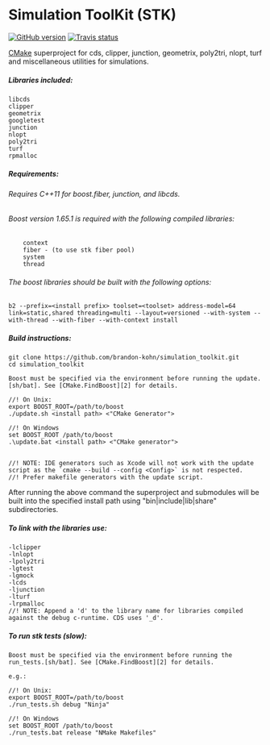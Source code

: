 # Simulation ToolKit (STK)
[![GitHub version](https://badge.fury.io/gh/brandon-kohn%2Fsimulation_toolkit.svg)](https://badge.fury.io/gh/brandon-kohn%2Fsimulation_toolkit)
<a target="_blank" href="https://travis-ci.org/brandon-kohn/simulation_toolkit">![Travis status][badge.Travis]</a>

[CMake][1] superproject for cds, clipper, junction, geometrix, poly2tri, nlopt, turf and miscellaneous utilities for simulations.

##### Libraries included: 

    libcds
    clipper
    geometrix
    googletest
    junction
    nlopt
    poly2tri
    turf
    rpmalloc

##### Requirements:
###### Requires C++11 for boost.fiber, junction, and libcds.
###### Boost version 1.65.1 is required with the following compiled libraries:
        context 
        fiber - (to use stk fiber pool)
        system
        thread

###### The boost libraries should be built with the following options:
    
    b2 --prefix=<install prefix> toolset=<toolset> address-model=64 link=static,shared threading=multi --layout=versioned --with-system --with-thread --with-fiber --with-context install
    
##### Build instructions:

    git clone https://github.com/brandon-kohn/simulation_toolkit.git
    cd simulation_toolkit
   
    Boost must be specified via the environment before running the update.[sh/bat]. See [CMake.FindBoost][2] for details.
    
    //! On Unix:
    export BOOST_ROOT=/path/to/boost
    ./update.sh <install path> <"CMake Generator">
    
    //! On Windows
    set BOOST_ROOT /path/to/boost
    .\update.bat <install path> <"CMake generator">


    //! NOTE: IDE generators such as Xcode will not work with the update script as the `cmake --build --config <Config>` is not respected. 
    //! Prefer makefile generators with the update script.
    
After running the above command the superproject and submodules will be built into the specified install path using "bin|include|lib|share" subdirectories.

##### To link with the libraries use:

    -lclipper
    -lnlopt
    -lpoly2tri
    -lgtest
    -lgmock
    -lcds
    -ljunction
    -lturf
    -lrpmalloc
    //! NOTE: Append a 'd' to the library name for libraries compiled against the debug c-runtime. CDS uses '_d'.
    
##### To run stk tests (slow):

    Boost must be specified via the environment before running the run_tests.[sh/bat]. See [CMake.FindBoost][2] for details.
    
    e.g.:
    
    //! On Unix:
    export BOOST_ROOT=/path/to/boost
    ./run_tests.sh debug "Ninja"
    
    //! On Windows
    set BOOST_ROOT /path/to/boost
    ./run_tests.bat release "NMake Makefiles"

[1]: https://cmake.org/
[2]: https://cmake.org/cmake/help/v3.0/module/FindBoost.html
[badge.Travis]: https://travis-ci.org/brandon-kohn/simulation_toolkit.svg?branch=feature/travis_ci_trial

